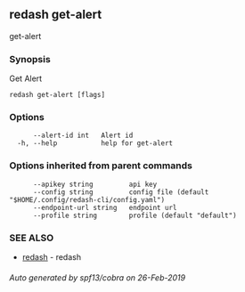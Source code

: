 ## redash get-alert

get-alert

### Synopsis

Get Alert

```
redash get-alert [flags]
```

### Options

```
      --alert-id int   Alert id
  -h, --help           help for get-alert
```

### Options inherited from parent commands

```
      --apikey string         api key
      --config string         config file (default "$HOME/.config/redash-cli/config.yaml")
      --endpoint-url string   endpoint url
      --profile string        profile (default "default")
```

### SEE ALSO

* [redash](redash.md)	 - redash

###### Auto generated by spf13/cobra on 26-Feb-2019
